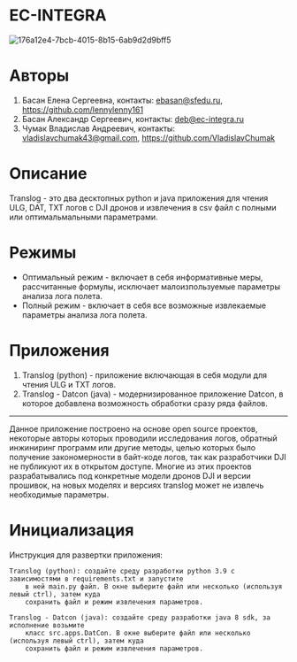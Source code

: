 # EC-INTEGRA
![176a12e4-7bcb-4015-8b15-6ab9d2d9bff5](https://user-images.githubusercontent.com/116355531/197352404-b671d918-d486-4294-8f3e-b852f25443e4.jpg)
# Авторы
1. Басан Елена Сергеевна, контакты: ebasan@sfedu.ru, https://github.com/lennylenny161
2. Басан Александр Сергеевич, контакты: deb@ec-integra.ru
3. Чумак Владислав Андреевич, контакты: vladislavchumak43@gmail.com, https://github.com/VladislavChumak
# Описание
Translog - это два десктопных python и java приложения для чтения ULG, DAT, TXT логов с DJI дронов и извлечения в csv
файл с полными или оптимальмальными параметрами.
# Режимы
- Оптимальный режим - включает в себя информативные меры, рассчитанные формулы, исключает малоизпользуемые 
параметры анализа лога полета.
- Полный режим - включает в себя все возможные извлекаемые параметры анализа лога полета.
# Приложения
1. Translog (python) - приложение включающая в себя модули для чтения ULG и TXT логов.  
2. Translog - Datcon (java) - модернизированное приложение Datcon, в которое добавлена возможность
обработки сразу ряда файлов.  
***
Данное приложение построено на основе open source проектов, некоторые авторы которых проводили 
исследования логов, обратный инжиниринг программ или другие методы, целью которых было получение 
закономерности в байт-коде логов, так как разработчики DJI не публикуют их в открытом доступе.
Многие из этих проектов разрабатывались под конкретные модели дронов DJI и версии прошивок, на новых
моделях и версиях translog может не извлечь необходимые параметры.
# Инициализация
Инструкция для развертки приложения:

    Translog (python): создайте среду разработки python 3.9 с зависимостями в requirements.txt и запустите
        в ней main.py файл. В окне выберите файл или несколько (используя левый ctrl), затем куда 
        сохранить файл и режим извлечения параметров.
        
    Translog - Datcon (java): создайте среду разработки java 8 sdk, за исполнение возьмите 
        класс src.apps.DatCon. В окне выберите файл или несколько (используя левый ctrl), затем куда 
        сохранить файл и режим извлечения параметров.    
